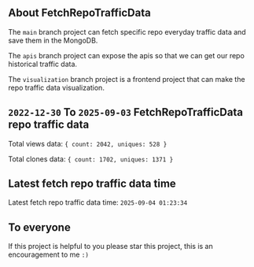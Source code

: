 ## About FetchRepoTrafficData

The `main` branch project can fetch specific repo everyday traffic data and save them in the MongoDB.

The `apis` branch project can expose the apis so that we can get our repo historical traffic data.

The `visualization` branch project is a frontend project that can make the repo traffic data visualization.

## `2022-12-30` To `2025-09-03` FetchRepoTrafficData repo traffic data

Total views data: `{ count: 2042, uniques: 528 }`

Total clones data: `{ count: 1702, uniques: 1371 }`

## Latest fetch repo traffic data time

Latest fetch repo traffic data time: `2025-09-04 01:23:34`

## To everyone

If this project is helpful to you please star this project, this is an encouragement to me `:)`



